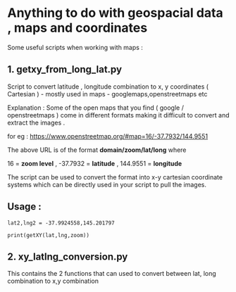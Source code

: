# Anything to do with geospacial data , maps and coordinates

Some useful scripts when working with maps : 


## 1. getxy_from_long_lat.py

Script to convert latitude , longitude combination to x, y coordinates ( Cartesian ) - mostly used in maps - googlemaps,openstreetmaps etc

Explanation : 
Some of the open maps that you find ( google / openstreetmaps ) come in different formats making it difficult to convert and extract the images .

for eg : https://www.openstreetmap.org/#map=16/-37.7932/144.9551

The above URL is of the format 
**domain/zoom/lat/long**
where 

16 = **zoom level** ,  -37.7932 = **latitude** ,  144.9551 = **longitude**

The script can be used to convert the format into x-y cartesian coordinate systems which can be directly used in your script to pull the images.

## Usage : 
`lat2,lng2 = -37.9924558,145.201797`

`print(getXY(lat,lng,zoom))`


## 2. xy_latlng_conversion.py
This contains the 2 functions that can used to convert between lat, long combination to x,y combination
